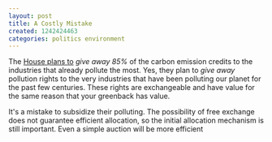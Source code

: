 ```yaml
---
layout: post
title: A Costly Mistake
created: 1242424463
categories: politics environment
---
```

The <a href="http://online.wsj.com/article/SB124240088772024143.html">House plans to</a> <em>give away 85%</em> of the carbon emission credits to the industries that already pollute the most. Yes, they plan to <em>give away</em> pollution rights to the very industries that have been polluting our planet for the past few centuries. These rights are exchangeable and have value for the same reason that your greenback has value.

It's a mistake to subsidize their polluting. The possibility of free exchange does not guarantee efficient allocation, so the initial allocation mechanism is still important. Even a simple auction will be more efficient 
